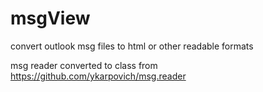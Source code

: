 # msgView
convert outlook msg files to html or other readable formats

msg reader converted to class from https://github.com/ykarpovich/msg.reader

